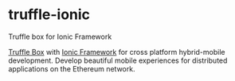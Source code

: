 # truffle-ionic
Truffle box for Ionic Framework

[Truffle Box](http://truffleframework.com/boxes/) with [Ionic Framework](http://ionicframework.com) for cross platform hybrid-mobile development. Develop beautiful mobile experiences for distributed applications on the Ethereum network.
